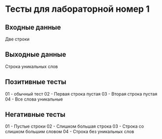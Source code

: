 # Тесты для лабораторной номер 1

## Входные данные
Две строки

## Выходные данные
Строка уникальных слов

## Позитивные тесты
01 - обычный тест
02 - Первая строка пустая
03 - Вторая строка пустая
04 - Все слова уникальные


## Негативные тесты
01 - Пустые строки
02 - Слишком большая строка
03 - Строка со слишком большим словом
04 - Строка без уникальных слов
